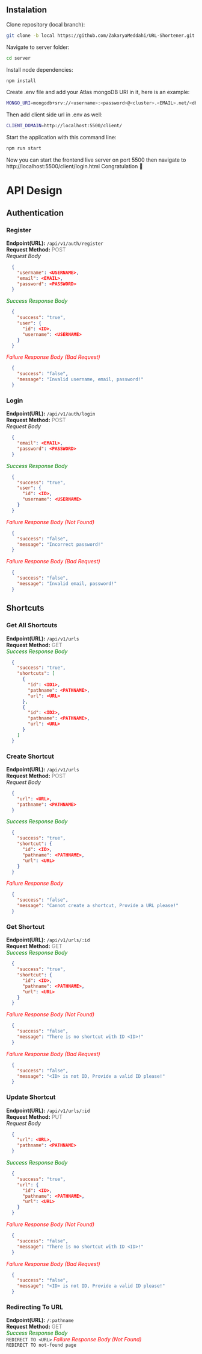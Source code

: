## Instalation
Clone repository (local branch):
```bash
git clone -b local https://github.com/ZakaryaMeddahi/URL-Shortener.git
```
Navigate to server folder:
```bash
cd server
```
Install node dependencies:
```bash
npm install
```
Create .env file and add your Atlas mongoDB URI in it, here is an example:
```bash
MONGO_URI=mongodb+srv://<username>:<password>@<cluster>.<EMAIL>.net/<dbname>?retryWrites=true&w=maj
```
Then add client side url in .env as well:
```bash
CLIENT_DOMAIN=http://localhost:5500/client/
```
Start the application with this command line:
```bash
npm run start
```
Now you can start the frontend live server on port 5500 then navigate to http://localhost:5500/client/login.html
Congratulation 🥳

# API Design
## Authentication
### Register
**Endpoint(URL):** `/api/v1/auth/register` \
**Request Method:** <span style="color:grey;">POST</span> \
<em>Request Body</em>
```json
  {
    "username": <USERNAME>,
    "email": <EMAIL>,
    "password": <PASSWORD>
  }
```
<em style="color:green">Success Response Body</em>
```json
  {
    "success": "true",
    "user": {
      "id": <ID>,
      "username": <USERNAME>
    }
  }
```
<em style="color:red">Failure Response Body (Bad Request)</em>
```json
  {
    "success": "false",
    "message": "Invalid username, email, password!"
  }
```

### Login
**Endpoint(URL):** `/api/v1/auth/login` \
**Request Method:** <span style="color:grey;">POST</span> \
<em>Request Body</em>
```json
  {
    "email": <EMAIL>,
    "password": <PASSWORD>
  }
```
<em style="color:green">Success Response Body</em>
```json
  {
    "success": "true",
    "user": {
      "id": <ID>,
      "username": <USERNAME>
    }
  }
```
<em style="color:red">Failure Response Body (Not Found)</em>
```json
  {
    "success": "false",
    "message": "Incorrect password!"
  }
```
<em style="color:red">Failure Response Body (Bad Request)</em>
```json
  {
    "success": "false",
    "message": "Invalid email, password!"
  }
```

## Shortcuts
### Get All Shortcuts
**Endpoint(URL):** `/api/v1/urls` \
**Request Method:** <span style="color:grey;">GET</span> \
<em style="color:green">Success Response Body</em>
```json
  {
    "success": "true",
    "shortcuts": [
      {
        "id": <ID1>,
        "pathname": <PATHNAME>,
        "url": <URL>
      },
      {
        "id": <ID2>,
        "pathname": <PATHNAME>,
        "url": <URL>
      }
    ]
  }
```

### Create Shortcut
**Endpoint(URL):** `/api/v1/urls` \
**Request Method:** <span style="color:grey;">POST</span> \
<em>Request Body</em>
```json
  {
    "url": <URL>,
    "pathname": <PATHNAME>
  }
```
<em style="color:green">Success Response Body</em>
```json
  {
    "success": "true",
    "shortcut": {
      "id": <ID>,
      "pathname": <PATHNAME>,
      "url": <URL>
    }
  }
```
<em style="color:red">Failure Response Body</em>
```json
  {
    "success": "false",
    "message": "Cannot create a shortcut, Provide a URL please!"
  }
```

### Get Shortcut
**Endpoint(URL):** `/api/v1/urls/:id` \
**Request Method:** <span style="color:grey;">GET</span> \
<em style="color:green">Success Response Body</em>
```json
  {
    "success": "true",
    "shortcut": {
      "id": <ID>,
      "pathname": <PATHNAME>,
      "url": <URL>
    }
  }
```
<em style="color:red">Failure Response Body (Not Found)</em>
```json
  {
    "success": "false",
    "message": "There is no shortcut with ID <ID>!"
  }
```
<em style="color:red">Failure Response Body (Bad Request)</em>
```json
  {
    "success": "false",
    "message": "<ID> is not ID, Provide a valid ID please!"
  }
```

### Update Shortcut
**Endpoint(URL):** `/api/v1/urls/:id` \
**Request Method:** <span style="color:grey;">PUT</span> \
<em>Request Body</em>
```json
  {
    "url": <URL>,
    "pathname": <PATHNAME>
  }
```
<em style="color:green">Success Response Body</em>
```json
  {
    "success": "true",
    "url": {
      "id": <ID>,
      "pathname": <PATHNAME>,
      "url": <URL>
    }
  }
```
<em style="color:red">Failure Response Body (Not Found)</em>
```json
  {
    "success": "false",
    "message": "There is no shortcut with ID <ID>!"
  }
```
<em style="color:red">Failure Response Body (Bad Request)</em>
```json
  {
    "success": "false",
    "message": "<ID> is not ID, Provide a valid ID please!"
  }
```

### Redirecting To URL
**Endpoint(URL):** `/:pathname` \
**Request Method:** <span style="color:grey;">GET</span> \
<em style="color:green">Success Response Body</em> \
`REDIRECT TO <URL>`
<em style="color:red">Failure Response Body (Not Found)</em> \
`REDIRECT TO not-found page`
